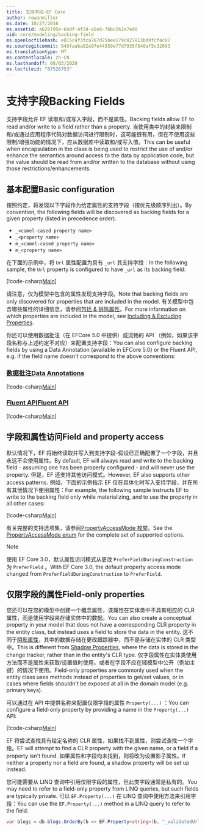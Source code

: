 ```yaml
---
title: 支持字段-EF Core
author: rowanmiller
ms.date: 10/27/2016
ms.assetid: a628795e-64df-4f24-a5e8-76bc261e7ed8
uid: core/modeling/backing-field
ms.openlocfilehash: e015c4f3fca767d25bee179c027813bd9fcf4c07
ms.sourcegitcommit: 949faaba02e07e44359e77d7935f540af5c32093
ms.translationtype: MT
ms.contentlocale: zh-CN
ms.lasthandoff: 08/03/2020
ms.locfileid: "87526753"
---
```

# <a name="backing-fields"></a><span data-ttu-id="7f853-102">支持字段</span><span class="sxs-lookup"><span data-stu-id="7f853-102">Backing Fields</span></span>

<span data-ttu-id="7f853-103">支持字段允许 EF 读取和/或写入字段，而不是属性。</span><span class="sxs-lookup"><span data-stu-id="7f853-103">Backing fields allow EF to read and/or write to a field rather than a property.</span></span> <span data-ttu-id="7f853-104">当使用类中的封装来限制和/或通过应用程序代码对数据访问进行限制时，这可能很有用，但在不使用这些限制/增强功能的情况下，应从数据库中读取和/或写入值。</span><span class="sxs-lookup"><span data-stu-id="7f853-104">This can be useful when encapsulation in the class is being used to restrict the use of and/or enhance the semantics around access to the data by application code, but the value should be read from and/or written to the database without using those restrictions/enhancements.</span></span>

## <a name="basic-configuration"></a><span data-ttu-id="7f853-105">基本配置</span><span class="sxs-lookup"><span data-stu-id="7f853-105">Basic configuration</span></span>

<span data-ttu-id="7f853-106">按照约定，将发现以下字段作为给定属性的支持字段（按优先级顺序列出）。</span><span class="sxs-lookup"><span data-stu-id="7f853-106">By convention, the following fields will be discovered as backing fields for a given property (listed in precedence order).</span></span> 

* `_<camel-cased property name>`
* `_<property name>`
* `m_<camel-cased property name>`
* `m_<property name>`

<span data-ttu-id="7f853-107">在下面的示例中，将 `Url` 属性配置为具有 `_url` 其支持字段：</span><span class="sxs-lookup"><span data-stu-id="7f853-107">In the following sample, the `Url` property is configured to have `_url` as its backing field:</span></span>

[!code-csharp[Main](../../../samples/core/Modeling/Conventions/BackingField.cs#Sample)]

<span data-ttu-id="7f853-108">请注意，仅为模型中包含的属性发现支持字段。</span><span class="sxs-lookup"><span data-stu-id="7f853-108">Note that backing fields are only discovered for properties that are included in the model.</span></span> <span data-ttu-id="7f853-109">有关模型中包含哪些属性的详细信息，请参阅[包括 & 排除属性](included-properties.md)。</span><span class="sxs-lookup"><span data-stu-id="7f853-109">For more information on which properties are included in the model, see [Including & Excluding Properties](included-properties.md).</span></span>

<span data-ttu-id="7f853-110">你还可以使用数据批注（在 EFCore 5.0 中提供）或流畅的 API （例如，如果该字段名称与上述约定不对应）来配置支持字段：</span><span class="sxs-lookup"><span data-stu-id="7f853-110">You can also configure backing fields by using a Data Annotation (available in EFCore 5.0) or the Fluent API, e.g. if the field name doesn't correspond to the above conventions:</span></span>

### <a name="data-annotations"></a>[<span data-ttu-id="7f853-111">数据批注</span><span class="sxs-lookup"><span data-stu-id="7f853-111">Data Annotations</span></span>](#tab/data-annotations)

[!code-csharp[Main](../../../samples/core/Modeling/DataAnnotations/BackingField.cs?name=BackingField&highlight=7)]

### <a name="fluent-api"></a>[<span data-ttu-id="7f853-112">Fluent API</span><span class="sxs-lookup"><span data-stu-id="7f853-112">Fluent API</span></span>](#tab/fluent-api)

[!code-csharp[Main](../../../samples/core/Modeling/FluentAPI/BackingField.cs?name=BackingField&highlight=5)]

## <a name="field-and-property-access"></a><span data-ttu-id="7f853-113">字段和属性访问</span><span class="sxs-lookup"><span data-stu-id="7f853-113">Field and property access</span></span>

<span data-ttu-id="7f853-114">默认情况下，EF 将始终读取并写入到支持字段-假设已正确配置了一个字段，并且永远不会使用属性。</span><span class="sxs-lookup"><span data-stu-id="7f853-114">By default, EF will always read and write to the backing field - assuming one has been properly configured - and will never use the property.</span></span> <span data-ttu-id="7f853-115">但是，EF 还支持其他访问模式。</span><span class="sxs-lookup"><span data-stu-id="7f853-115">However, EF also supports other access patterns.</span></span> <span data-ttu-id="7f853-116">例如，下面的示例指示 EF 仅在具体化时写入支持字段，并在所有其他情况下使用属性：</span><span class="sxs-lookup"><span data-stu-id="7f853-116">For example, the following sample instructs EF to write to the backing field only while materializing, and to use the property in all other cases:</span></span>

[!code-csharp[Main](../../../samples/core/Modeling/FluentAPI/BackingFieldAccessMode.cs?name=BackingFieldAccessMode&highlight=6)]

<span data-ttu-id="7f853-117">有关完整的支持选项集，请参阅[PropertyAccessMode 枚举](/dotnet/api/microsoft.entityframeworkcore.propertyaccessmode)。</span><span class="sxs-lookup"><span data-stu-id="7f853-117">See the [PropertyAccessMode enum](/dotnet/api/microsoft.entityframeworkcore.propertyaccessmode) for the complete set of supported options.</span></span>

> [!NOTE]
> <span data-ttu-id="7f853-118">使用 EF Core 3.0，默认属性访问模式从更改 `PreferFieldDuringConstruction` 为 `PreferField` 。</span><span class="sxs-lookup"><span data-stu-id="7f853-118">With EF Core 3.0, the default property access mode changed from `PreferFieldDuringConstruction` to `PreferField`.</span></span>

## <a name="field-only-properties"></a><span data-ttu-id="7f853-119">仅限字段的属性</span><span class="sxs-lookup"><span data-stu-id="7f853-119">Field-only properties</span></span>

<span data-ttu-id="7f853-120">您还可以在您的模型中创建一个概念属性，该属性在实体类中不具有相应的 CLR 属性，而是使用字段来存储实体中的数据。</span><span class="sxs-lookup"><span data-stu-id="7f853-120">You can also create a conceptual property in your model that does not have a corresponding CLR property in the entity class, but instead uses a field to store the data in the entity.</span></span> <span data-ttu-id="7f853-121">这不同于[阴影属性](shadow-properties.md)，其中的数据存储在更改跟踪器中，而不是存储在实体的 CLR 类型中。</span><span class="sxs-lookup"><span data-stu-id="7f853-121">This is different from [Shadow Properties](shadow-properties.md), where the data is stored in the change tracker, rather than in the entity's CLR type.</span></span> <span data-ttu-id="7f853-122">仅字段属性在实体类使用方法而不是属性来获取/设置值时使用，或者在字段不应在域模型中公开（例如主键）的情况下使用。</span><span class="sxs-lookup"><span data-stu-id="7f853-122">Field-only properties are commonly used when the entity class uses methods instead of properties to get/set values, or in cases where fields shouldn't be exposed at all in the domain model (e.g. primary keys).</span></span>

<span data-ttu-id="7f853-123">可以通过在 API 中提供名称来配置仅限字段的属性 `Property(...)` ：</span><span class="sxs-lookup"><span data-stu-id="7f853-123">You can configure a field-only property by providing a name in the `Property(...)` API:</span></span>

[!code-csharp[Main](../../../samples/core/Modeling/FluentAPI/BackingFieldNoProperty.cs#Sample)]

<span data-ttu-id="7f853-124">EF 将尝试查找具有给定名称的 CLR 属性，如果找不到属性，则尝试查找一个字段。</span><span class="sxs-lookup"><span data-stu-id="7f853-124">EF will attempt to find a CLR property with the given name, or a field if a property isn't found.</span></span> <span data-ttu-id="7f853-125">如果属性和字段均未找到，则将改为设置影子属性。</span><span class="sxs-lookup"><span data-stu-id="7f853-125">If neither a property nor a field are found, a shadow property will be set up instead.</span></span>

<span data-ttu-id="7f853-126">您可能需要从 LINQ 查询中引用仅限字段的属性，但此类字段通常是私有的。</span><span class="sxs-lookup"><span data-stu-id="7f853-126">You may need to refer to a field-only property from LINQ queries, but such fields are typically private.</span></span> <span data-ttu-id="7f853-127">可以 `EF.Property(...)` 在 LINQ 查询中使用方法来引用字段：</span><span class="sxs-lookup"><span data-stu-id="7f853-127">You can use the `EF.Property(...)` method in a LINQ query to refer to the field:</span></span>

``` csharp
var blogs = db.blogs.OrderBy(b => EF.Property<string>(b, "_validatedUrl"));
```
